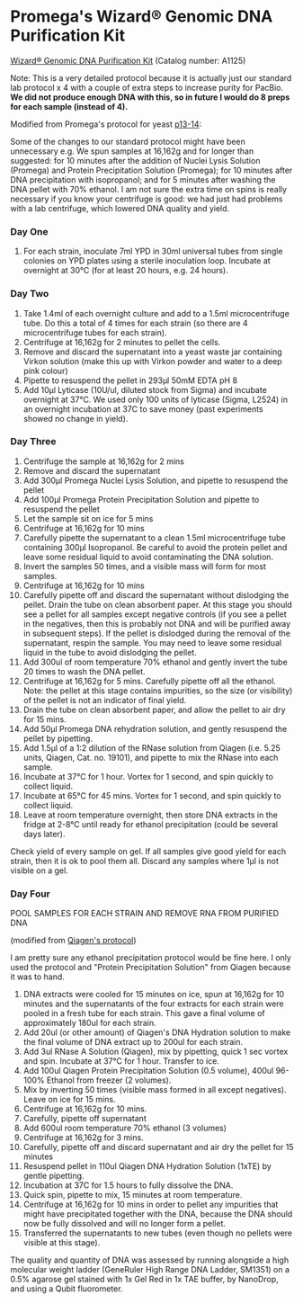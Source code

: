 # Promega's Wizard® Genomic DNA Purification Kit

[Wizard® Genomic DNA Purification Kit](https://www.promega.com/products/dna-purification-quantitation/genomic-dna-purification/wizard-genomic-dna-purification-kit/) (Catalog number: A1125)

Note: This is a very detailed protocol because it is actually just our standard lab protocol x 4 with a couple of extra steps to increase purity for PacBio. **We did not produce enough DNA with this, so in future I would do 8 preps for each sample (instead of 4).**

Modified from Promega's protocol for yeast [p13-14](https://www.promega.co.uk/~/media/files/resources/protocols/technical%20manuals/0/wizard%20genomic%20dna%20purification%20kit%20protocol.pdf): 

Some of the changes to our standard protocol might have been unnecessary e.g. We spun samples at 16,162g and for longer than suggested: for 10 minutes after the addition of Nuclei Lysis Solution (Promega) and Protein Precipitation Solution (Promega); for 10 minutes after DNA precipitation with isopropanol; and for 5 minutes after washing the DNA pellet with 70% ethanol. I am not sure the extra time on spins is really necessary if you know your centrifuge is good: we had just had problems with a lab centrifuge, which lowered DNA quality and yield.

### Day One
1.  For each strain, inoculate 7ml YPD in 30ml universal tubes from single colonies on YPD plates using a sterile inoculation loop. Incubate at overnight at 30°C (for at least 20 hours, e.g. 24 hours).

### Day Two
1.  Take 1.4ml of each overnight culture and add to a 1.5ml microcentrifuge tube. Do this a total of 4 times for each strain (so there are 4 microcentrifuge tubes for each strain).  
2.  Centrifuge at 16,162g for 2 minutes to pellet the cells.
3.  Remove and discard the supernatant into a yeast waste jar containing Virkon solution (make this up with Virkon powder and water to a deep pink colour)
4.  Pipette to resuspend the pellet in 293µl 50mM EDTA pH 8
5.  Add 10µl Lyticase (10U/ul, diluted stock from Sigma) and incubate overnight at 37°C. We used only 100 units of lyticase (Sigma, L2524) in an overnight incubation at 37C to save money (past experiments showed no change in yield).

### Day Three
1.   Centrifuge the sample at 16,162g for 2 mins
2.   Remove and discard the supernatant
3.   Add 300µl Promega Nuclei Lysis Solution, and pipette to resuspend the pellet
4.   Add 100µl Promega Protein Precipitation Solution and pipette to resuspend the pellet
5.   Let the sample sit on ice for 5 mins
6.   Centrifuge at 16,162g for 10 mins
7.  Carefully pipette the supernatant to a clean 1.5ml microcentrifuge tube containing 300µl Isopropanol. Be careful to avoid the protein pellet and leave some residual liquid to avoid contaminating the DNA solution. 
8.  Invert the samples 50 times, and a visible mass will form for most samples.
9.  Centrifuge at 16,162g for 10 mins
10. Carefully pipette off and discard the supernatant without dislodging the pellet. Drain the tube on clean absorbent paper. At this stage you should see a pellet for all samples except negative controls (if you see a pellet in the negatives, then this is probably not DNA and will be purified away in subsequent steps). If the pellet is dislodged during the removal of the supernatant, respin the sample. You may need to leave some residual liquid in the tube to avoid dislodging the pellet. 
11. Add 300ul of room temperature 70% ethanol and gently invert the tube 20 times to wash the DNA pellet.
12. Centrifuge at 16,162g for 5 mins. Carefully pipette off all the ethanol. Note: the pellet at this stage contains impurities, so the size (or visibility) of the pellet is not an indicator of final yield.
13. Drain the tube on clean absorbent paper, and allow the pellet to air dry for 15 mins.
14. Add 50µl Promega DNA rehydration solution, and gently resuspend the pellet by pipetting.
15. Add 1.5µl of a 1:2 dilution of the RNase solution from Qiagen (i.e. 5.25 units, Qiagen, Cat. no. 19101), and pipette to mix the RNase into each sample. 
16. Incubate at 37°C for 1 hour. Vortex for 1 second, and spin quickly to collect liquid.
17. Incubate at 65°C for 45 mins. Vortex for 1 second, and spin quickly to collect liquid.
18. Leave at room temperature overnight, then store DNA extracts in the fridge at 2-8°C until ready for ethanol precipitation (could be several days later).

Check yield of every sample on gel. If all samples give good yield for each strain, then it is ok to pool them all. Discard any samples where 1µl is not visible on a gel.

### Day Four

POOL SAMPLES FOR EACH STRAIN AND REMOVE RNA FROM PURIFIED DNA

(modified from [Qiagen's protocol](https://www.qiagen.com/us/resources/resourcedetail?id=a9e6a609-4600-4b03-afbd-974318590ce5&lang=en))

I am pretty sure any ethanol precipitation protocol would be fine here. I only used the protocol and "Protein Precipitation Solution" from Qiagen because it was to hand.
1. DNA extracts were cooled for 15 minutes on ice, spun at 16,162g for 10 minutes and the supernatants of the four extracts for each strain were pooled in a fresh tube for each strain. This gave a final volume of approximately 180ul for each strain.
2. Add 20ul (or other amount) of Qiagen's DNA Hydration solution to make the final volume of DNA extract up to 200ul for each strain.
3. Add 3ul RNase A Solution (Qiagen), mix by pipetting, quick 1 sec vortex and spin. Incubate at 37°C for 1 hour. Transfer to ice.
4. Add 100ul Qiagen Protein Precipitation Solution (0.5 volume), 400ul 96-100% Ethanol from freezer (2 volumes). 
5. Mix by inverting 50 times (visible mass formed in all except negatives). Leave on ice for 15 mins.
6. Centrifuge at 16,162g for 10 mins.
7. Carefully, pipette off supernatant
8. Add 600ul room temperature 70% ethanol (3 volumes)
9. Centrifuge at 16,162g for 3 mins.
10. Carefully, pipette off and discard supernatant and air dry the pellet for 15 minutes
11. Resuspend pellet in 110ul Qiagen DNA Hydration Solution (1xTE) by gentle pipetting.
12. Incubation at 37C for 1.5 hours to fully dissolve the DNA. 
13. Quick spin, pipette to mix, 15 minutes at room temperature.
14. Centrifuge at 16,162g for 10 mins in order to pellet any impurities that might have precipitated together with the DNA, because the DNA should now be fully dissolved and will no longer form a pellet.
15. Transferred the supernatants to new tubes (even though no pellets were visible at this stage).

The quality and quantity of DNA was assessed by running alongside a high molecular weight ladder (GeneRuler High Range DNA Ladder, SM1351) on a 0.5% agarose gel stained with 1x Gel Red in 1x TAE buffer, by NanoDrop, and using a Qubit fluorometer.

